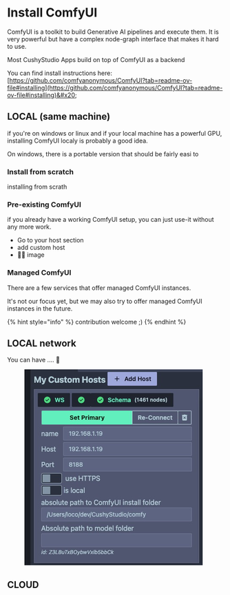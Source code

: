 # Install ComfyUI

ComfyUI is a toolkit to build Generative AI pipelines and execute them. It is very powerful but have a complex node-graph interface that makes it hard to use.&#x20;

Most CushyStudio Apps build on top of ComfyUI as a backend

You can find install instructions here: [https://github.com/comfyanonymous/ComfyUI?tab=readme-ov-file#installing](https://github.com/comfyanonymous/ComfyUI?tab=readme-ov-file#installing)&#x20;

## LOCAL (same machine)

if you're on windows or linux and if your local machine has a powerful GPU, installing ComfyUI localy is probably a good idea.

On windows, there is a portable version that should be fairly easi to&#x20;

### Install from scratch

installing from scrath&#x20;

### Pre-existing ComfyUI

if you already have a working ComfyUI setup, you can just use-it without any more work.

* Go to your host section
* add custom host
* 🚧🎥 image

### Managed ComfyUI

There are a few services that offer managed ComfyUI instances.

It's not our focus yet, but we may also try to offer managed ComfyUI instances in the future.

{% hint style="info" %}
contribution welcome ;)
{% endhint %}



## LOCAL network

You can have .... 🚧

<figure><img src="../../../.gitbook/assets/image (2) (1).png" alt=""><figcaption></figcaption></figure>



## CLOUD

